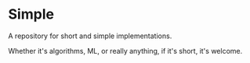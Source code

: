 # Simple

A repository for short and simple implementations.

Whether it's algorithms, ML, or really anything, if it's short, it's welcome.
